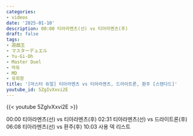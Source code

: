 ```yaml
---
categories:
- videos
date: '2025-01-10'
description: 00:00 티아라멘츠(선) vs 티아라멘츠(후)
draft: false
tags:
- 遊戯王
- マスターデュエル
- Yu-Gi-Oh
- Master Duel
- 마듀
- MD
- 유희왕
title: '[마스터 듀얼] 티아라멘츠 vs 티아라멘츠, 드라이트론, 환주 [스탠다드]'
youtube_id: 5ZgIvXxvi2E
---
```



{{< youtube 5ZgIvXxvi2E >}}

00:00 티아라멘츠(선) vs 티아라멘츠(후)
02:31 티아라멘츠(선) vs 드라이트론(후)
06:08 티아라멘츠(선) vs 환주(후)
10:03 사용 덱 리스트